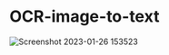 # OCR-image-to-text

![Screenshot 2023-01-26 153523](https://user-images.githubusercontent.com/34719495/214974112-4ad1517c-8f7c-476a-bd33-4996cf805398.jpg)
